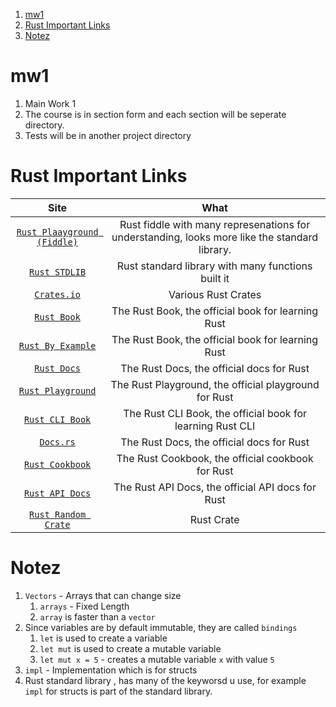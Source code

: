 
1. [mw1](#mw1)
2. [Rust Important Links](#rust-important-links)
3. [Notez](#notez)


# mw1

1. Main Work 1
2. The course is in section form and each section will be seperate directory. 
3. Tests will be in another project directory

# Rust Important Links 

Site | What 
:--: | :--:
[`Rust Plaayground (Fiddle)`](https://play.rust-lang.org/) | Rust fiddle with many represenations for understanding, looks more like the standard library.
[`Rust STDLIB`](https://doc.rust-lang.org/std/keyword.impl.html) | Rust standard library with many functions built it
[`Crates.io`](https://crates.io/) | Various Rust Crates 
[`Rust Book`](https://doc.rust-lang.org/book/) | The Rust Book, the official book for learning Rust
[`Rust By Example`](https://doc.rust-lang.org/rust-by-example/) | The Rust Book, the official book for learning Rust
[`Rust Docs`](https://doc.rust-lang.org/std/index.html) | The Rust Docs, the official docs for Rust
[`Rust Playground`](https://play.rust-lang.org/) | The Rust Playground, the official playground for Rust
[`Rust CLI Book`](https://rust-cli.github.io/book/) | The Rust CLI Book, the official book for learning Rust CLI
[`Docs.rs`](https://docs.rs/) | The Rust Docs, the official docs for Rust
[`Rust Cookbook`](https://rust-lang-nursery.github.io/rust-cookbook/) | The Rust Cookbook, the official cookbook for Rust
[`Rust API Docs`](https://api.rust-lang.org/) | The Rust API Docs, the official API docs for Rust
[`Rust Random Crate`](https://rust-random.github.io/book/guide-start.html) | Rust Crate 

# Notez 

1. `Vectors` - Arrays that can change size 
   1. `arrays` - Fixed Length
   2. `array` is faster than a `vector`
2. Since variables are by default immutable, they are called `bindings`
   1. `let` is used to create a variable   
   2. `let mut` is used to create a mutable variable
   3. `let mut x = 5` - creates a mutable variable `x` with value `5`
3. `impl` - Implementation which is for structs
4. Rust standard library , has many of the keyworsd u use, for example `impl` for structs is part of the standard library.
